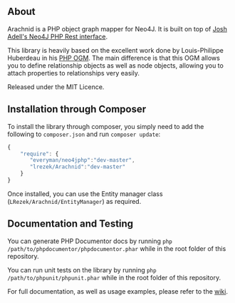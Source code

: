 ## About

Arachnid is a PHP object graph mapper for Neo4J. It is built on top of [Josh Adell's Neo4J PHP Rest interface](https://github.com/jadell/neo4jphp).

This library is heavily based on the excellent work done by Louis-Philippe Huberdeau in his [PHP OGM](https://github.com/lphuberdeau/Neo4j-PHP-OGM).
The main difference is that this OGM allows you to define relationship objects as well as node objects, allowing you to attach properties to relationships very easily.

Released under the MIT Licence.

## Installation through Composer

To install the library through composer, you simply need to add the following to `composer.json` and run `composer update`:

```JavaScript
{
    "require": {
       "everyman/neo4jphp":"dev-master",
       "lrezek/Arachnid":"dev-master"
    }
}
```
Once installed, you can use the Entity manager class (`LRezek/Arachnid/EntityManager`) as required.

## Documentation and Testing

You can generate PHP Documentor docs by running `php /path/to/phpdocumentor/phpdocumentor.phar` while in the root folder of this repository.

You can run unit tests on the library by running `php /path/to/phpunit/phpunit.phar` while in the root folder of this repository.

For full documentation, as well as usage examples, please refer to the [wiki](https://github.com/lrezek/Arachnid/wiki/Table-of-Contents).